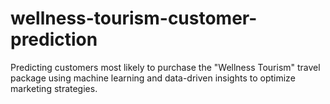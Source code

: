 # wellness-tourism-customer-prediction
Predicting customers most likely to purchase the "Wellness Tourism" travel package using machine learning and data-driven insights to optimize marketing strategies.
